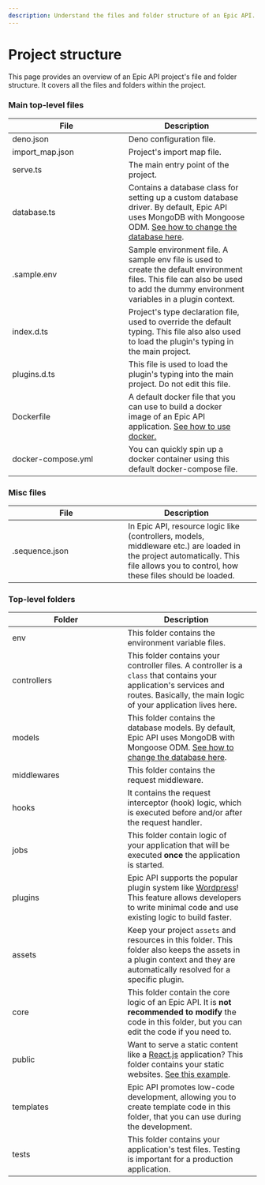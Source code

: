 ```yaml
---
description: Understand the files and folder structure of an Epic API.
---
```


# Project structure

This page provides an overview of an Epic API project's file and folder structure. It covers all the files and folders within the project.

### Main top-level files

<table><thead><tr><th width="220">File</th><th>Description</th><th data-hidden></th></tr></thead><tbody><tr><td>deno.json</td><td>Deno configuration file.</td><td></td></tr><tr><td>import_map.json</td><td>Project's import map file.</td><td></td></tr><tr><td>serve.ts</td><td>The main entry point of the project.</td><td></td></tr><tr><td>database.ts</td><td>Contains a database class for setting up a custom database driver. By default, Epic API uses MongoDB with Mongoose ODM. <a href="examples/replace-mongodb-with-typeorm.md">See how to change the database here</a>.</td><td></td></tr><tr><td>.sample.env</td><td>Sample environment file. A sample env file is used to create the default environment files. This file can also be used to add the dummy environment variables in a plugin context.</td><td></td></tr><tr><td>index.d.ts</td><td>Project's type declaration file, used to override the default typing. This file also also used to load the plugin's typing in the main project.</td><td></td></tr><tr><td>plugins.d.ts</td><td>This file is used to load the plugin's typing into the main project. Do not edit this file.</td><td></td></tr><tr><td>Dockerfile</td><td>A default docker file that you can use to build a docker image of an Epic API application. <a href="https://docs.docker.com/">See how to use docker.</a></td><td></td></tr><tr><td>docker-compose.yml</td><td>You can quickly spin up a docker container using this default docker-compose file.</td><td></td></tr></tbody></table>

### Misc files

<table><thead><tr><th width="219">File</th><th>Description</th><th data-hidden></th></tr></thead><tbody><tr><td>.sequence.json</td><td>In Epic API, resource logic like (controllers, models, middleware etc.) are loaded in the project automatically. This file allows you to control, how these files should be loaded.</td><td></td></tr></tbody></table>

### Top-level folders

<table><thead><tr><th width="218">Folder</th><th>Description</th><th data-hidden></th></tr></thead><tbody><tr><td>env</td><td>This folder contains the environment variable files.</td><td></td></tr><tr><td>controllers</td><td>This folder contains your controller files. A controller is a <code>class</code> that contains your application's services and routes. Basically, the main logic of your application lives here.</td><td></td></tr><tr><td>models</td><td>This folder contains the database models. By default, Epic API uses MongoDB with Mongoose ODM. <a href="examples/replace-mongodb-with-typeorm.md">See how to change the database here</a>.</td><td></td></tr><tr><td>middlewares</td><td>This folder contains the request middleware.</td><td></td></tr><tr><td>hooks</td><td>It contains the request interceptor (hook) logic, which is executed before and/or after the request handler.</td><td></td></tr><tr><td>jobs</td><td>This folder contain logic of your application that will be executed <strong>once</strong> the application is started.</td><td></td></tr><tr><td>plugins</td><td>Epic API supports the popular plugin system like <a href="https://wordpress.org/">Wordpress</a>! This feature allows developers to write minimal code and use existing logic to build faster.</td><td></td></tr><tr><td>assets</td><td>Keep your project <code>assets</code> and resources in this folder. This folder also keeps the assets in a plugin context and they are automatically resolved for a specific plugin.</td><td></td></tr><tr><td>core</td><td>This folder contain the core logic of an Epic API. It is <strong>not recommended to modify</strong> the code in this folder, but you can edit the code if you need to.</td><td></td></tr><tr><td>public</td><td>Want to serve a static content like a <a href="https://react.dev/">React.js</a> application? This folder contains your static websites. <a href="examples/serve-static-website.md">See this example</a>.</td><td></td></tr><tr><td>templates</td><td>Epic API promotes low-code development, allowing you to create template code in this folder, that you can use during the development.</td><td></td></tr><tr><td>tests</td><td>This folder contains your application's test files. Testing is important for a production application.</td><td></td></tr></tbody></table>
